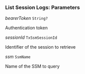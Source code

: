 

### List Session Logs: Parameters  
  
<article>

*bearerToken* `String?` 

Authentication token

</article>
<article>

*sessionId* `TxSsmSessionId` 

Identifier of the session to retrieve

</article>
<article>

*ssm* `SsmName` 

Name of the SSM to query

</article>

